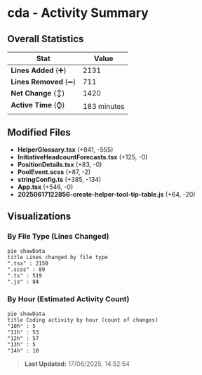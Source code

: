 # cda - Activity Summary 

## Overall Statistics

| Stat                   | Value                                                             |
| ---------------------- | ----------------------------------------------------------------- |
| **Lines Added** (➕)   | 2131                                          |
| **Lines Removed** (➖) | 711                                        |
| **Net Change** (↕)    | 1420                |
| **Active Time** (⌚)   | 183 minutes |


## Modified Files
- **HelperGlossary.tsx** (+841, -555)
- **InitiativeHeadcountForecasts.tsx** (+125, -0)
- **PositionDetails.tsx** (+83, -0)
- **PoolEvent.scss** (+87, -2)
- **stringConfig.ts** (+385, -134)
- **App.tsx** (+546, -0)
- **20250617122856-create-helper-tool-tip-table.js** (+64, -20)

## Visualizations

### By File Type (Lines Changed)

```mermaid
pie showData
title Lines changed by file type
".tsx" : 2150
".scss" : 89
".ts" : 519
".js" : 84
```

### By Hour (Estimated Activity Count)

```mermaid
pie showData
title Coding activity by hour (count of changes)
"10h" : 5
"11h" : 53
"12h" : 57
"13h" : 5
"14h" : 10
```


> **Last Updated:** 17/06/2025, 14:52:54